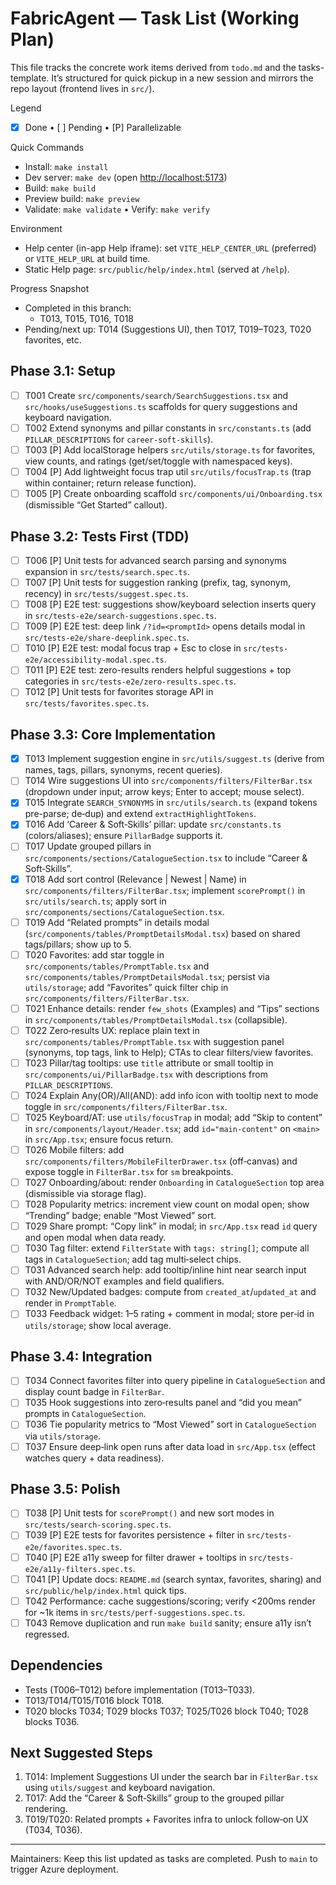 # FabricAgent — Task List (Working Plan)

This file tracks the concrete work items derived from `todo.md` and the tasks-template. It’s structured for quick pickup in a new session and mirrors the repo layout (frontend lives in `src/`).

Legend

- [x] Done • [ ] Pending • [P] Parallelizable

Quick Commands

- Install: `make install`
- Dev server: `make dev` (open <http://localhost:5173>)
- Build: `make build`
- Preview build: `make preview`
- Validate: `make validate` • Verify: `make verify`

Environment

- Help center (in-app Help iframe): set `VITE_HELP_CENTER_URL` (preferred) or `VITE_HELP_URL` at build time.
- Static Help page: `src/public/help/index.html` (served at `/help`).

Progress Snapshot

- Completed in this branch:
  - T013, T015, T016, T018
- Pending/next up: T014 (Suggestions UI), then T017, T019–T023, T020 favorites, etc.

## Phase 3.1: Setup

- [ ] T001 Create `src/components/search/SearchSuggestions.tsx` and `src/hooks/useSuggestions.ts` scaffolds for query suggestions and keyboard navigation.
- [ ] T002 Extend synonyms and pillar constants in `src/constants.ts` (add `PILLAR_DESCRIPTIONS` for `career-soft-skills`).
- [ ] T003 [P] Add localStorage helpers `src/utils/storage.ts` for favorites, view counts, and ratings (get/set/toggle with namespaced keys).
- [ ] T004 [P] Add lightweight focus trap util `src/utils/focusTrap.ts` (trap within container; return release function).
- [ ] T005 [P] Create onboarding scaffold `src/components/ui/Onboarding.tsx` (dismissible “Get Started” callout).

## Phase 3.2: Tests First (TDD)

- [ ] T006 [P] Unit tests for advanced search parsing and synonyms expansion in `src/tests/search.spec.ts`.
- [ ] T007 [P] Unit tests for suggestion ranking (prefix, tag, synonym, recency) in `src/tests/suggest.spec.ts`.
- [ ] T008 [P] E2E test: suggestions show/keyboard selection inserts query in `src/tests-e2e/search-suggestions.spec.ts`.
- [ ] T009 [P] E2E test: deep link `/?id=<promptId>` opens details modal in `src/tests-e2e/share-deeplink.spec.ts`.
- [ ] T010 [P] E2E test: modal focus trap + Esc to close in `src/tests-e2e/accessibility-modal.spec.ts`.
- [ ] T011 [P] E2E test: zero-results renders helpful suggestions + top categories in `src/tests-e2e/zero-results.spec.ts`.
- [ ] T012 [P] Unit tests for favorites storage API in `src/tests/favorites.spec.ts`.

## Phase 3.3: Core Implementation

- [x] T013 Implement suggestion engine in `src/utils/suggest.ts` (derive from names, tags, pillars, synonyms, recent queries).
- [ ] T014 Wire suggestions UI into `src/components/filters/FilterBar.tsx` (dropdown under input; arrow keys; Enter to accept; mouse select).
- [x] T015 Integrate `SEARCH_SYNONYMS` in `src/utils/search.ts` (expand tokens pre-parse; de‑dup) and extend `extractHighlightTokens`.
- [x] T016 Add ‘Career & Soft‑Skills’ pillar: update `src/constants.ts` (colors/aliases); ensure `PillarBadge` supports it.
- [ ] T017 Update grouped pillars in `src/components/sections/CatalogueSection.tsx` to include “Career & Soft‑Skills”.
- [x] T018 Add sort control (Relevance | Newest | Name) in `src/components/filters/FilterBar.tsx`; implement `scorePrompt()` in `src/utils/search.ts`; apply sort in `src/components/sections/CatalogueSection.tsx`.
- [ ] T019 Add “Related prompts” in details modal (`src/components/tables/PromptDetailsModal.tsx`) based on shared tags/pillars; show up to 5.
- [ ] T020 Favorites: add star toggle in `src/components/tables/PromptTable.tsx` and `src/components/tables/PromptDetailsModal.tsx`; persist via `utils/storage`; add “Favorites” quick filter chip in `src/components/filters/FilterBar.tsx`.
- [ ] T021 Enhance details: render `few_shots` (Examples) and “Tips” sections in `src/components/tables/PromptDetailsModal.tsx` (collapsible).
- [ ] T022 Zero‑results UX: replace plain text in `src/components/tables/PromptTable.tsx` with suggestion panel (synonyms, top tags, link to Help); CTAs to clear filters/view favorites.
- [ ] T023 Pillar/tag tooltips: use `title` attribute or small tooltip in `src/components/ui/PillarBadge.tsx` with descriptions from `PILLAR_DESCRIPTIONS`.
- [ ] T024 Explain Any(OR)/All(AND): add info icon with tooltip next to mode toggle in `src/components/filters/FilterBar.tsx`.
- [ ] T025 Keyboard/AT: use `utils/focusTrap` in modal; add “Skip to content” in `src/components/layout/Header.tsx`; add `id="main-content"` on `<main>` in `src/App.tsx`; ensure focus return.
- [ ] T026 Mobile filters: add `src/components/filters/MobileFilterDrawer.tsx` (off‑canvas) and expose toggle in `FilterBar.tsx` for `sm` breakpoints.
- [ ] T027 Onboarding/about: render `Onboarding` in `CatalogueSection` top area (dismissible via storage flag).
- [ ] T028 Popularity metrics: increment view count on modal open; show “Trending” badge; enable “Most Viewed” sort.
- [ ] T029 Share prompt: “Copy link” in modal; in `src/App.tsx` read `id` query and open modal when data ready.
- [ ] T030 Tag filter: extend `FilterState` with `tags: string[]`; compute all tags in `CatalogueSection`; add tag multi‑select chips.
- [ ] T031 Advanced search help: add tooltip/inline hint near search input with AND/OR/NOT examples and field qualifiers.
- [ ] T032 New/Updated badges: compute from `created_at`/`updated_at` and render in `PromptTable`.
- [ ] T033 Feedback widget: 1–5 rating + comment in modal; store per‑id in `utils/storage`; show local average.

## Phase 3.4: Integration

- [ ] T034 Connect favorites filter into query pipeline in `CatalogueSection` and display count badge in `FilterBar`.
- [ ] T035 Hook suggestions into zero‑results panel and “did you mean” prompts in `CatalogueSection`.
- [ ] T036 Tie popularity metrics to “Most Viewed” sort in `CatalogueSection` via `utils/storage`.
- [ ] T037 Ensure deep‑link open runs after data load in `src/App.tsx` (effect watches query + data readiness).

## Phase 3.5: Polish

- [ ] T038 [P] Unit tests for `scorePrompt()` and new sort modes in `src/tests/search-scoring.spec.ts`.
- [ ] T039 [P] E2E tests for favorites persistence + filter in `src/tests-e2e/favorites.spec.ts`.
- [ ] T040 [P] E2E a11y sweep for filter drawer + tooltips in `src/tests-e2e/a11y-filters.spec.ts`.
- [ ] T041 [P] Update docs: `README.md` (search syntax, favorites, sharing) and `src/public/help/index.html` quick tips.
- [ ] T042 Performance: cache suggestions/scoring; verify <200ms render for ~1k items in `src/tests/perf-suggestions.spec.ts`.
- [ ] T043 Remove duplication and run `make build` sanity; ensure a11y isn’t regressed.

## Dependencies

- Tests (T006–T012) before implementation (T013–T033).
- T013/T014/T015/T016 block T018.
- T020 blocks T034; T029 blocks T037; T025/T026 block T040; T028 blocks T036.

## Next Suggested Steps

1) T014: Implement Suggestions UI under the search bar in `FilterBar.tsx` using `utils/suggest` and keyboard navigation.
2) T017: Add the “Career & Soft‑Skills” group to the grouped pillar rendering.
3) T019/T020: Related prompts + Favorites infra to unlock follow‑on UX (T034, T036).

---
Maintainers: Keep this list updated as tasks are completed. Push to `main` to trigger Azure deployment.

